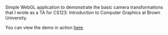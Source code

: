 Simple WebGL application to demonstrate the basic camera transformations that I wrote as a TA for CS123: Introduction to Computer Graphics at Brown University.

You can view the demo in action [here](http://armanuguray.github.io/SuperSpaceMonkey/).
